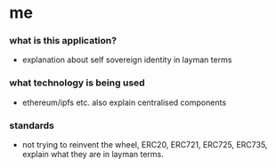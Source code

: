 # me

### what is this application?
* explanation about self sovereign identity in layman terms

### what technology is being used
* ethereum/ipfs etc. also explain centralised components

### standards
* not trying to reinvent the wheel, ERC20, ERC721, ERC725, ERC735, explain what they are in layman terms.